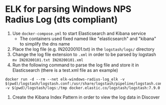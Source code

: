 # ELK for parsing Windows NPS Radius Log (dts compliant)

1. Use `docker-compose.yml` to start Elasticsearch and Kibana service
   - The containers used fixed named like "elasticsearch" and "kibana" to simplify the dns name
1. Place the log file (e.g. IN20200101.txt) in the `logstash/logs/` directory
1. Change the log file extension to `.xml` in order to be parsed by logstash `mv IN20200101.txt IN20200101.xml`
1. Run the following command to parse the log file and store it in Elasticsearch (there is a test.xml file as an example)
```
docker run -d --rm --net elk-windows-radius-log_elk -v $(pwd)/logstash/logstash.conf:/usr/share/logstash/pipeline/logstash.conf -v $(pwd)/logstash/logs:/tmp docker.elastic.co/logstash/logstash:7.9.0
```
1. Create the Kibana Index Pattern in order to view the log data in Discover
